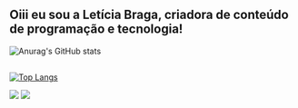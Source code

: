 ## Oiii eu sou a Letícia Braga, criadora de conteúdo de programação e tecnologia!
<div

![Anurag's GitHub stats](https://github-readme-stats.vercel.app/api?username=leticia44&show_icons=true&theme=highcontrast)

  ##
[![Top Langs](https://github-readme-stats.vercel.app/api/top-langs/?username=leticia44&layout=donut&theme=highcontrast)](https://github.com/leticia44/github-readme-stats)

 </div>

 
<div> 
  <a href = "mailto:leticia.silva55gmail.com"><img src="https://img.shields.io/badge/-Gmail-%23333?style=for-the-badge&logo=gmail&logoColor=white" target="_blank"></a>
  <a href="https://www.linkedin.com/in/let%C3%ADcia-braga-27616623a/" target="_blank"><img src="https://img.shields.io/badge/-LinkedIn-%230077B5?style=for-the-badge&logo=linkedin&logoColor=white" target="_blank"></a> 
  
</div>
